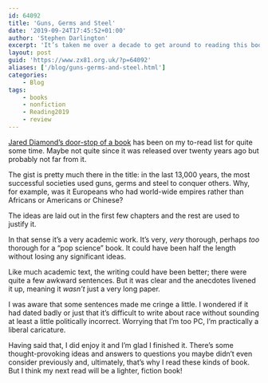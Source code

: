```yaml
---
id: 64092
title: 'Guns, Germs and Steel'
date: '2019-09-24T17:45:52+01:00'
author: 'Stephen Darlington'
excerpt: 'It’s taken me over a decade to get around to reading this book. Was it worth the wait?'
layout: post
guid: 'https://www.zx81.org.uk/?p=64092'
aliases: ['/blog/guns-germs-and-steel.html']
categories:
    - Blog
tags:
    - books
    - nonfiction
    - Reading2019
    - review
---
```


[Jared Diamond’s door-stop of a book](https://amzn.to/2lyCsat) has been on my to-read list for quite some time. Maybe not quite since it was released over twenty years ago but probably not far from it.

The gist is pretty much there in the title: in the last 13,000 years, the most successful societies used guns, germs and steel to conquer others. Why, for example, was it Europeans who had world-wide empires rather than Africans or Americans or Chinese?

The ideas are laid out in the first few chapters and the rest are used to justify it.

In that sense it’s a very academic work. It’s very, *very* thorough, perhaps *too* thorough for a “pop science” book. It could have been half the length without losing any significant ideas.

Like much academic text, the writing could have been better; there were quite a few awkward sentences. But it was clear and the anecdotes livened it up, meaning it *wasn’t* just a very long paper.

I was aware that some sentences made me cringe a little. I wondered if it had dated badly or just that it’s difficult to write about race without sounding at least a little politically incorrect. Worrying that I’m too PC, I’m practically a liberal caricature.

Having said that, I did enjoy it and I’m glad I finished it. There’s some thought-provoking ideas and answers to questions you maybe didn’t even consider previously and, ultimately, that’s why I read these kinds of book. But I think my next read will be a lighter, fiction book!